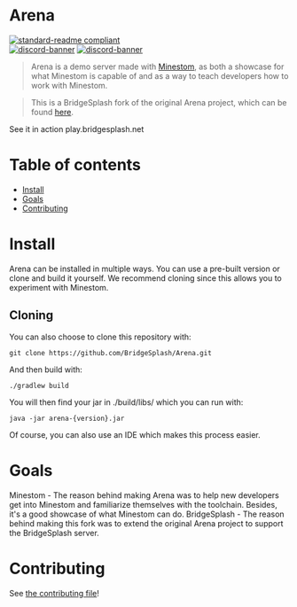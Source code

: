 # Arena

[![standard-readme compliant](https://img.shields.io/badge/readme%20style-standard-brightgreen.svg?style=for-the-badge)](https://github.com/RichardLitt/standard-readme)  
[![discord-banner](https://img.shields.io/discord/706185253441634317?label=minestom&style=for-the-badge&color=7289da)](https://discord.gg/pkFRvqB)
[![discord-banner](https://img.shields.io/discord/1037487367667318966?label=bridge%20splash&style=for-the-badge&color=7289da)](https://discord.gg/yr7HhHtCdX)

> Arena is a demo server made with [Minestom](https://github.com/Minestom/Minestom), as both a showcase for what Minestom is 
capable of and as a way to teach developers how to work with Minestom.
 
> This is a BridgeSplash fork of the original Arena project, which can be found [here](https://github.com/Minestom/Arena).

See it in action play.bridgesplash.net

# Table of contents
- [Install](#install)
- [Goals](#goals)
- [Contributing](#contributing)

# Install
Arena can be installed in multiple ways. You can use a pre-built version or clone and build it yourself.
We recommend cloning since this allows you to experiment with Minestom.

## Cloning
You can also choose to clone this repository with:
```shell
git clone https://github.com/BridgeSplash/Arena.git
```
And then build with:
```shell
./gradlew build
```
You will then find your jar in ./build/libs/ which you can run with:
```shell
java -jar arena-{version}.jar
```
Of course, you can also use an IDE which makes this process easier.

# Goals
Minestom - The reason behind making Arena was to help new developers get into Minestom and familiarize themselves with the toolchain.
Besides, it's a good showcase of what Minestom can do.
BridgeSplash - The reason behind making this fork was to extend the original Arena project to support the BridgeSplash server.


# Contributing
See [the contributing file](CONTRIBUTING.md)!
